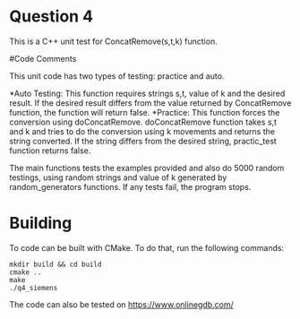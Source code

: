 # Question 4

This is a C++ unit test for ConcatRemove(s,t,k) function.

#Code Comments

This unit code has two types of testing: practice and auto.

*Auto Testing: This function requires strings s,t, value of k and the desired result. If the desired result differs from the value returned by ConcatRemove function, the function will return false.
*Practice: This function forces the conversion using doConcatRemove. doConcatRemove function takes s,t and k and tries to do the conversion using k movements and returns the string converted. If the string differs from the desired string, practic_test function returns false.

The main functions tests the examples provided and also do 5000 random testings, using random strings and value of k generated by random_generators functions. If any tests fail, the program stops.

# Building

To code can be built with CMake. To do that, run the following commands:

```
mkdir build && cd build
cmake ..
make
./q4_siemens
```

The code can also be tested on https://www.onlinegdb.com/
